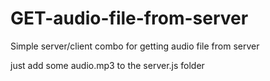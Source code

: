 # GET-audio-file-from-server
Simple server/client combo for getting audio file from server

just add some audio.mp3 to the server.js folder
